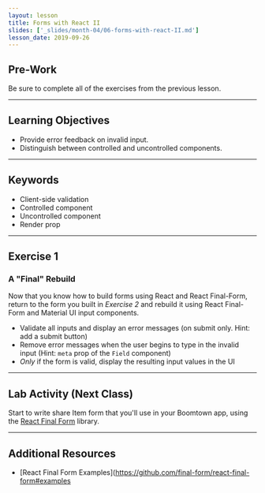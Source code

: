 ```yaml
---
layout: lesson
title: Forms with React II
slides: ['_slides/month-04/06-forms-with-react-II.md']
lesson_date: 2019-09-26
---
```


## Pre-Work

Be sure to complete all of the exercises from the previous lesson.

---

## Learning Objectives

- Provide error feedback on invalid input.
- Distinguish between controlled and uncontrolled components.

---

## Keywords

- Client-side validation
- Controlled component
- Uncontrolled component
- Render prop

---

## Exercise 1

### A "Final" Rebuild

Now that you know how to build forms using React and React Final-Form, return to the
form you built in _Exercise 2_ and rebuild it using React Final-Form and Material UI input components.

- Validate all inputs and display an error messages (on submit only. Hint: add a submit button)
- Remove error messages when the user begins to type in the invalid input (Hint: `meta` prop of the `Field` component)
- _Only_ if the form is valid, display the resulting input values in the UI

---

## Lab Activity (Next Class)

Start to write share Item form that you'll use in your Boomtown app, using the [React Final Form](https://github.com/final-form/react-final-form) library.

---

## Additional Resources

- [React Final Form Examples](https://github.com/final-form/react-final-form#examples
